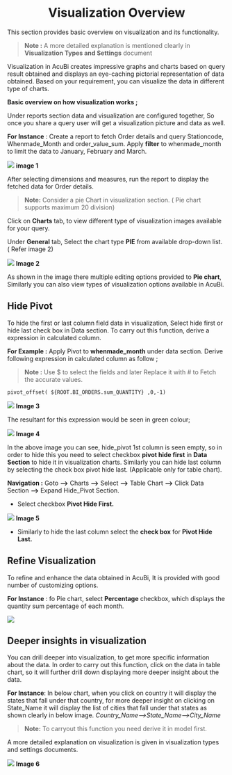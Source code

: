 


<center><h1>Visualization Overview</h1></center>

This section provides basic overview on visualization and its functionality.

> **Note :**  A more detailed explanation is mentioned clearly in **Visualization Types and Settings** document

Visualization in AcuBi creates impressive graphs and charts based on query result obtained and displays an eye-caching pictorial representation of data obtained. Based on your requirement, you can visualize the data in different type of charts.

**Basic overview on how visualization works ;**

Under reports section data and visualization are configured together, So once you share a query user will get a visualization picture and data as well.

**For Instance** :  Create a report to fetch Order details and query Stationcode, Whenmade_Month and order_value_sum. Apply **filter** to whenmade_month to limit the data  to January, February and March. 

![
](https://raw.githubusercontent.com/sv18042016/fp1/588793b3bdaa6683973fbe70ceaf6b591ff25fb2/images/New_version5/UD_Visualisation_Overview_Image1.png)
**image 1**

After selecting dimensions and measures, run the report to display the fetched data for Order details.

> **Note:** Consider a pie Chart in visualization section. ( Pie chart supports maximum 20 division)

Click on **Charts** tab, to view different type of visualization images available for your query.
 
Under **General** tab, Select the chart type **PIE** from available drop-down list. ( Refer image 2)

![
](https://raw.githubusercontent.com/sv18042016/fp1/588793b3bdaa6683973fbe70ceaf6b591ff25fb2/images/New_version5/UD_Visualisation_Overview_Image2.png)
**Image 2**

As shown in the image there multiple editing options provided to **Pie chart**, Similarly you can also view types of visualization options available in AcuBi.

## Hide Pivot

To hide the first or last column field data  in visualization, Select hide first or hide last check box in Data section. 
To carry out this function, derive a expression in calculated column.

**For Example :**  Apply Pivot to **whenmade_month** under data section. 
Derive following expression  in calculated column as follow ;

>**Note :** Use $ to select the fields and later Replace it with # to Fetch the accurate values.	
```
pivot_offset( ${ROOT.BI_ORDERS.sum_QUANTITY} ,0,-1)
```
![
](https://raw.githubusercontent.com/sv18042016/fp1/ba6e2d3a06a7fd83e84e6344095e5c673abbea8d/images/New_version5/UD_Visualisation_Overview_Image3.png)
**Image 3**

The resultant for this expression would be seen in green colour;

![
](https://raw.githubusercontent.com/sv18042016/fp1/e9c507879e500b4be6a758a27d99c4ddb4806335/images/New_version5/UD_Visualisation_Overview_Image4.png)
**Image 4**

In the above image you can see, hide_pivot 1st column is seen empty, so in order to hide this you need to select checkbox **pivot hide first** in **Data Section** to hide it in visualization charts. Similarly you can hide last column by selecting the check box pivot hide last. (Applicable only for table chart). 

**Navigation :** Goto **-->** Charts **-->** Select **-->** Table Chart **-->** Click Data Section **-->** Expand Hide_Pivot Section.

   - Select checkbox **Pivot Hide First.**

![
](https://raw.githubusercontent.com/sv18042016/fp1/18aaf7e8bc6bd4b6048871846de1fb606759f055/images/New_version5/UD_Visualisation_Overview_Image5.png)
**Image 5**

  - Similarly to hide the last column select the **check box** for **Pivot Hide Last.**

## Refine Visualization

To refine and enhance the data obtained in AcuBi, It is provided with good number of customizing options.

**For Instance** : fo Pie chart, select **Percentage** checkbox, which displays the quantity sum percentage of each month. 

![
](https://raw.githubusercontent.com/sv18042016/fp1/caef96a364da60995f83c18399b0f6c4b340ea46/images/New_version5/UD_Visualisation_Overview_Image6.png)

## Deeper insights in visualization

You can drill deeper into visualization, to get more specific information about the data. In order to carry out this function, click on the data in table chart, so it will further drill down displaying more deeper insight about the data.

**For Instance**: In below chart, when you click on country it will display the states that fall under that country, for more deeper insight on clicking on State_Name it will display the list of cities that fall under that states as shown clearly in below image.
*Country_Name-->State_Name-->City_Name*

 > **Note:**  To carryout this function you need derive it in model first.

A more detailed explanation on visualization is given in visualization types and settings documents.

![
](https://raw.githubusercontent.com/sv18042016/fp1/7c0acf39f26482bbef006df3ae981d22e8067f00/images/New_version5/UD_Visualisation_Overview_Image7.png)
**Image 6**
<!--stackedit_data:
eyJoaXN0b3J5IjpbMTYyNjQ0NDgxMiw1MTc2MTczLC00Mzg4Mz
k2MTIsLTE5Nzc3OTcyMzUsLTE2NzM0MzM4MTIsMTIzMDQ3MDIz
NCwtMTM1NTE2NDg4NCwtMTE3MTc4MjAwMiwtMTE5MDQ1Mjk5My
wtNjA5NzU1MTAsODgzNjU3MjM5LDE2MjkwNDgwOTEsMTUzMjE0
OTc0OSwtMTQ4MTYwMTA1OCwzMTI5NDAyNTEsLTkzNDk3MTEyMC
wxNTc5ODMxNTk0LDEyOTM5NzY2MjcsMTgwMjQ3MzQ0NSwyNjY4
ODg2NzZdfQ==
-->